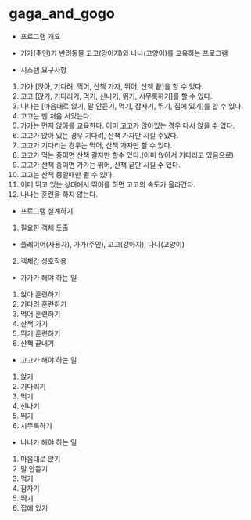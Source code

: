 # gaga_and_gogo

* 프로그램 개요
- 가가(주인)가 반려동물 고고(강이지)와 나나(고양이)를 교육하는 프로그램

* 시스템 요구사항

1. 가가 [앉아, 기다려, 먹어, 산책 가자, 뛰어, 산책 끝]을 할 수 있다.
2. 고고 [앉기, 기다리기, 먹기, 신나기, 뛰기, 시무룩하기]를 할 수 있다.
2. 나나는 [마음대로 앉기, 말 안듣기, 먹기, 잠자기, 뛰기, 집에 있기]를 할 수 있다.
3. 고고는 맨 처음 서있는다.
4. 가가는 먼저 앉아를 교육한다. 이미 고고가 앉아있는 경우 다시 앉을 수 없다.
5. 고고가 앉아 있는 경우 기다려, 산책 가자만 시킬 수있다.
6. 고고가 기다리는 경우는 먹어, 산책 가자만 할 수 있다.
7. 고고가 먹는 중이면 산책 갈자만 할수 있다.(이미 앉아서 기다리고 있음으로)
8. 고고가 산책 중이면 가가는 뛰어, 산책 끝만 시킬 수 있다.
9. 고고는 산책 중일때만 뛸 수 있다.
10. 이미 뛰고 있는 상태에서 뛰어를 하면 고고의 속도가 올라간다.
11. 나나는 훈련을 하지 않는다.

* 프로그램 설계하기

1. 필요한 객체 도출
- 플레이어(사용자), 가가(주인), 고고(강아지), 나나(고양이)

2. 객체간 상호작용

- 가가가 해야 하는 일
1. 앉아 훈련하기
2. 기다려 훈련하기
3. 먹어 훈련하기
4. 산책 가기
5. 뛰기 훈련하기
6. 산책 끝내기

- 고고가 해야 하는 일
1. 앉기
2. 기다리기
3. 먹기
4. 신나기
5. 뛰기
6. 시무룩하기

- 나나가 해야 하는 일
1. 마음대로 앉기
2. 말 안듣기
3. 먹기
4. 잠자기
5. 뛰기
6. 집에 있기
  
